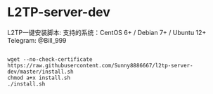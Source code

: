 # L2TP-server-dev
L2TP一键安装脚本:
支持的系统：CentOS 6+ / Debian 7+ / Ubuntu 12+  
Telegram: @Bill_999  
<pre><code>
wget --no-check-certificate https://raw.githubusercontent.com/Sunny8886667/l2tp-server-dev/master/install.sh
chmod a+x install.sh
./install.sh
</code></pre>
